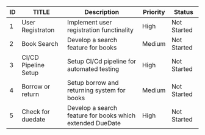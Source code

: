 |ID |TITLE |Description |Priority |Status |
|-- |----- |--------- |------- |------- |
| 1 | User Registraton |Implement user registration functinality | High | Not Started |
| 2 | Book Search |Develop a search feature for books | Medium | Not Started |
| 3 | CI/CD Pipeline Setup |Setup CI/Cd pipeline for automated testing | High | Not Started |
| 4 | Borrow or return |Setup borrow and returning system for books | Medium | Not Started |
| 5 | Check for duedate |Develop a search feature for books which extended DueDate | High | Not Started |
